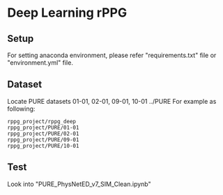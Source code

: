 # Deep Learning rPPG
## Setup
For setting anaconda environment, please refer "requirements.txt" file or "environment.yml" file.

## Dataset
Locate PURE datasets 01-01, 02-01, 09-01, 10-01 ../PURE
For example as following:
```
rppg_project/rppg_deep
rppg_project/PURE/01-01
rppg_project/PURE/02-01
rppg_project/PURE/09-01
rppg_project/PURE/10-01
```

## Test
Look into "PURE_PhysNetED_v7_SIM_Clean.ipynb"
